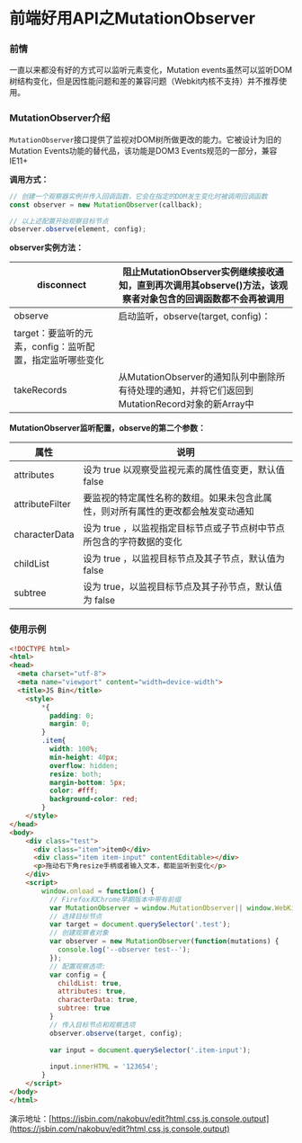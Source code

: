 # 前端好用API之MutationObserver

### **前情**

一直以来都没有好的方式可以监听元素变化，Mutation events虽然可以监听DOM树结构变化，但是因性能问题和差的兼容问题（Webkit内核不支持）并不推荐使用。

### MutationObserver****介绍****

`MutationObserver`接口提供了监视对DOM树所做更改的能力。它被设计为旧的Mutation Events功能的替代品，该功能是DOM3 Events规范的一部分，兼容IE11+

**调用方式：**

```jsx
// 创建一个观察器实例并传入回调函数，它会在指定的DOM发生变化时被调用回调函数
const observer = new MutationObserver(callback);

// 以上述配置开始观察目标节点
observer.observe(element, config);
```

**observer实例方法：**

| disconnect | 阻止MutationObserver实例继续接收通知，直到再次调用其observe()方法，该观察者对象包含的回调函数都不会再被调用 |
| --- | --- |
| observe | 启动监听，observe(target, config)：
target：要监听的元素，config：监听配置，指定监听哪些变化 |
| takeRecords | 从MutationObserver的通知队列中删除所有待处理的通知，并将它们返回到MutationRecord对象的新Array中 |

****MutationObserver监听配置，observe的第二个参数：****

| 属性 | 说明 |
| --- | --- |
| attributes | 设为 true 以观察受监视元素的属性值变更，默认值false |
| attributeFilter | 要监视的特定属性名称的数组。如果未包含此属性，则对所有属性的更改都会触发变动通知 |
| characterData | 设为 true ，以监视指定目标节点或子节点树中节点所包含的字符数据的变化 |
| childList | 设为 true ，以监视目标节点及其子节点，默认值为 false |
| subtree | 设为 true，以监视目标节点及其子孙节点，默认值为 false |

### 使用示例

```html
<!DOCTYPE html>
<html>
<head>
  <meta charset="utf-8">
  <meta name="viewport" content="width=device-width">
  <title>JS Bin</title>
	<style>
		*{
		  padding: 0;
		  margin: 0;
		}
		.item{
		  width: 100%;
		  min-height: 40px;
		  overflow: hidden;
		  resize: both;
		  margin-bottom: 5px;
		  color: #fff;
		  background-color: red;
		}
	</style>
</head>
<body>
	<div class="test">
	  <div class="item">item0</div>
	  <div class="item item-input" contentEditable></div>
	  <p>拖动右下角resize手柄或者输入文本，都能监听到变化</p>
	</div>
	<script>
		window.onload = function() {
		  // Firefox和Chrome早期版本中带有前缀
		  var MutationObserver = window.MutationObserver|| window.WebKitMutationObserver || window.MozMutationObserver
		  // 选择目标节点
		  var target = document.querySelector('.test');
		  // 创建观察者对象
		  var observer = new MutationObserver(function(mutations) {
		    console.log('--observer test--');
		  });
		  // 配置观察选项:
		  var config = {
		    childList: true,
		    attributes: true,
		    characterData: true,
		    subtree: true
		  }
		  // 传入目标节点和观察选项
		  observer.observe(target, config);
		
		  var input = document.querySelector('.item-input');
		  
		  input.innerHTML = '123654';
		}
	</script>
</body>
</html>
```

演示地址：[https://jsbin.com/nakobuv/edit?html,css,js,console,output](https://jsbin.com/nakobuv/edit?html,css,js,console,output)